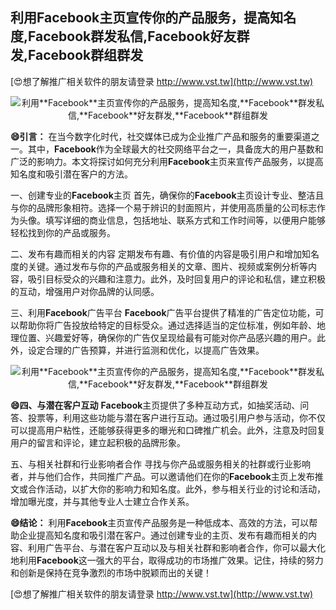 ## **利用**Facebook**主页宣传你的产品服务，提高知名度,**Facebook**群发私信,**Facebook**好友群发,**Facebook**群组群发**

[😍想了解推广相关软件的朋友请登录 http://www.vst.tw](http://www.vst.tw)

 <center><img src="https://vst.tw/MP4/tuiguang/png/8.png" alt="利用**Facebook**主页宣传你的产品服务，提高知名度,**Facebook**群发私信,**Facebook**好友群发,**Facebook**群组群发"></center>

**😄引言：**
在当今数字化时代，社交媒体已成为企业推广产品和服务的重要渠道之一。其中，**Facebook**作为全球最大的社交网络平台之一，具备庞大的用户基数和广泛的影响力。本文将探讨如何充分利用**Facebook**主页来宣传产品服务，以提高知名度和吸引潜在客户的方法。

一、创建专业的**Facebook**主页
首先，确保你的**Facebook**主页设计专业、整洁且与你的品牌形象相符。选择一个易于辨识的封面照片，并使用高质量的公司标志作为头像。填写详细的商业信息，包括地址、联系方式和工作时间等，以便用户能够轻松找到你的产品或服务。

二、发布有趣而相关的内容
定期发布有趣、有价值的内容是吸引用户和增加知名度的关键。通过发布与你的产品或服务相关的文章、图片、视频或案例分析等内容，吸引目标受众的兴趣和注意力。此外，及时回复用户的评论和私信，建立积极的互动，增强用户对你品牌的认同感。

三、利用**Facebook**广告平台
**Facebook**广告平台提供了精准的广告定位功能，可以帮助你将广告投放给特定的目标受众。通过选择适当的定位标准，例如年龄、地理位置、兴趣爱好等，确保你的广告仅呈现给最有可能对你产品感兴趣的用户。此外，设定合理的广告预算，并进行监测和优化，以提高广告效果。

 <center><img src="https://vst.tw/MP4/tuiguang/png/7.png" alt="利用**Facebook**主页宣传你的产品服务，提高知名度,**Facebook**群发私信,**Facebook**好友群发,**Facebook**群组群发"></center>

**😄四、与潜在客户互动**
**Facebook**主页提供了多种互动方式，如抽奖活动、问答、投票等，利用这些功能与潜在客户进行互动。通过吸引用户参与活动，你不仅可以提高用户粘性，还能够获得更多的曝光和口碑推广机会。此外，注意及时回复用户的留言和评论，建立起积极的品牌形象。

五、与相关社群和行业影响者合作
寻找与你产品或服务相关的社群或行业影响者，并与他们合作，共同推广产品。可以邀请他们在你的**Facebook**主页上发布推文或合作活动，以扩大你的影响力和知名度。此外，参与相关行业的讨论和活动，增加曝光度，并与其他专业人士建立合作关系。

**😄结论：**
利用**Facebook**主页宣传产品服务是一种低成本、高效的方法，可以帮助企业提高知名度和吸引潜在客户。通过创建专业的主页、发布有趣而相关的内容、利用广告平台、与潜在客户互动以及与相关社群和影响者合作，你可以最大化地利用**Facebook**这一强大的平台，取得成功的市场推广效果。记住，持续的努力和创新是保持在竞争激烈的市场中脱颖而出的关键！

[😍想了解推广相关软件的朋友请登录 http://www.vst.tw](http://www.vst.tw)




